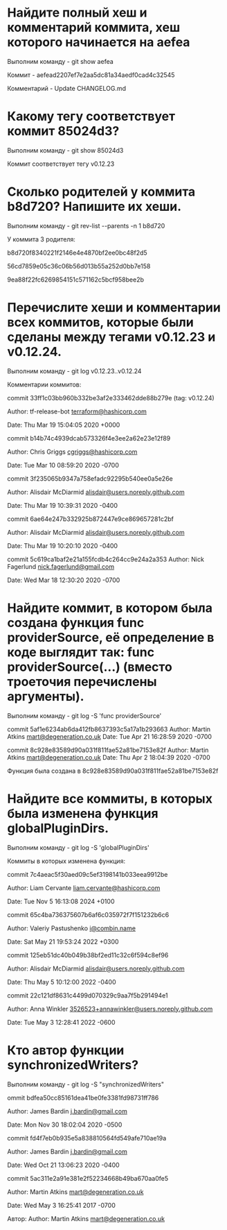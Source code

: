 # Найдите полный хеш и комментарий коммита, хеш которого начинается на aefea

Выполним команду - git show aefea

Коммит - aefead2207ef7e2aa5dc81a34aedf0cad4c32545

Комментарий - Update CHANGELOG.md

# Какому тегу соответствует коммит 85024d3?

Выполним команду - git show 85024d3

Коммит соответствует тегу v0.12.23

# Сколько родителей у коммита b8d720? Напишите их хеши.

Выполним команду - git rev-list --parents -n 1 b8d720

У коммита 3 родителя:

b8d720f8340221f2146e4e4870bf2ee0bc48f2d5 

56cd7859e05c36c06b56d013b55a252d0bb7e158 

9ea88f22fc6269854151c571162c5bcf958bee2b

# Перечислите хеши и комментарии всех коммитов, которые были сделаны между тегами v0.12.23 и v0.12.24.

Выполним команду - git log v0.12.23..v0.12.24

Комментарии коммитов:

commit 33ff1c03bb960b332be3af2e333462dde88b279e (tag: v0.12.24)

Author: tf-release-bot terraform@hashicorp.com

Date:   Thu Mar 19 15:04:05 2020 +0000


commit b14b74c4939dcab573326f4e3ee2a62e23e12f89

Author: Chris Griggs cgriggs@hashicorp.com

Date:   Tue Mar 10 08:59:20 2020 -0700


commit 3f235065b9347a758efadc92295b540ee0a5e26e

Author: Alisdair McDiarmid alisdair@users.noreply.github.com

Date:   Thu Mar 19 10:39:31 2020 -0400


commit 6ae64e247b332925b872447e9ce869657281c2bf

Author: Alisdair McDiarmid alisdair@users.noreply.github.com

Date:   Thu Mar 19 10:20:10 2020 -0400

commit 5c619ca1baf2e21a155fcdb4c264cc9e24a2a353
Author: Nick Fagerlund nick.fagerlund@gmail.com

Date:   Wed Mar 18 12:30:20 2020 -0700

# Найдите коммит, в котором была создана функция func providerSource, её определение в коде выглядит так: func providerSource(...) (вместо троеточия перечислены аргументы).

Выполним команду - git log -S 'func providerSource'

commit 5af1e6234ab6da412fb8637393c5a17a1b293663
Author: Martin Atkins <mart@degeneration.co.uk>
Date:   Tue Apr 21 16:28:59 2020 -0700

commit 8c928e83589d90a031f811fae52a81be7153e82f
Author: Martin Atkins <mart@degeneration.co.uk>
Date:   Thu Apr 2 18:04:39 2020 -0700

Функция была создана в 8c928e83589d90a031f811fae52a81be7153e82f

# Найдите все коммиты, в которых была изменена функция globalPluginDirs.

Выполним команду - git log -S 'globalPluginDirs'

Коммиты в которых изменена функция:

commit 7c4aeac5f30aed09c5ef3198141b033eea9912be

Author: Liam Cervante liam.cervante@hashicorp.com

Date:   Tue Nov 5 16:13:08 2024 +0100

commit 65c4ba736375607b6af6c035972f7f151232b6c6

Author: Valeriy Pastushenko i@combin.name

Date:   Sat May 21 19:53:24 2022 +0300

commit 125eb51dc40b049b38bf2ed11c32c6f594c8ef96

Author: Alisdair McDiarmid alisdair@users.noreply.github.com

Date:   Thu May 5 10:12:00 2022 -0400

commit 22c121df8631c4499d070329c9aa7f5b291494e1

Author: Anna Winkler 3526523+annawinkler@users.noreply.github.com

Date:   Tue May 3 12:28:41 2022 -0600

# Кто автор функции synchronizedWriters?

Выполним команду - git log -S "synchronizedWriters"

ommit bdfea50cc85161dea41be0fe3381fd98731ff786

Author: James Bardin <j.bardin@gmail.com>

Date:   Mon Nov 30 18:02:04 2020 -0500

commit fd4f7eb0b935e5a838810564fd549afe710ae19a

Author: James Bardin <j.bardin@gmail.com>

Date:   Wed Oct 21 13:06:23 2020 -0400

commit 5ac311e2a91e381e2f52234668b49ba670aa0fe5

Author: Martin Atkins <mart@degeneration.co.uk>

Date:   Wed May 3 16:25:41 2017 -0700

Автор:
Author: Martin Atkins <mart@degeneration.co.uk>
